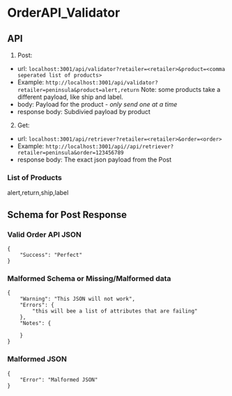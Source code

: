 # OrderAPI_Validator

## API

1) Post:
- url: ```localhost:3001/api/validator?retailer=<retailer>&product=<comma seperated list of products>```
- Example: ```http://localhost:3001/api/validator?retailer=peninsula&product=alert,return``` Note: some products take a different payload, like ship and label. 
- body: Payload for the product - *only send one at a time*
- response body: Subdivied payload by product
2) Get:
- url: ```localhost:3001/api/retriever?retailer=<retailer>&order=<order>```
- Example: ```http://localhost:3001/api//api/retriever?retailer=peninsula&order=123456789```
- response body: The exact json payload from the Post

### List of Products
alert,return,ship,label

## Schema for Post Response

### Valid Order API JSON
```
{
	"Success": "Perfect"
}
```

### Malformed Schema or Missing/Malformed data
```
{
	"Warning": "This JSON will not work",
	"Errors": {
		"this will bee a list of attributes that are failing"
	},
	"Notes": {

	}
}
```

### Malformed JSON
```
{
	"Error": "Malformed JSON"
}
```


